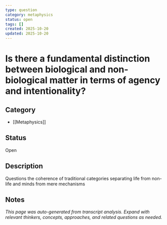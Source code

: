 ```yaml
---
type: question
category: metaphysics
status: open
tags: []
created: 2025-10-20
updated: 2025-10-20
---
```


# Is there a fundamental distinction between biological and non-biological matter in terms of agency and intentionality?

## Category

- [[Metaphysics]]

## Status

Open

## Description

Questions the coherence of traditional categories separating life from non-life and minds from mere mechanisms

## Notes

*This page was auto-generated from transcript analysis. Expand with relevant thinkers, concepts, approaches, and related questions as needed.*
